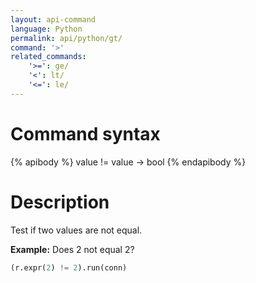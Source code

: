 ```yaml
---
layout: api-command
language: Python
permalink: api/python/gt/
command: '>'
related_commands:
    '>=': ge/
    '<': lt/
    '<=': le/
---
```


# Command syntax #

{% apibody %}
value != value &rarr; bool
{% endapibody %}

# Description #

Test if two values are not equal.

__Example:__ Does 2 not equal 2?

```py
(r.expr(2) != 2).run(conn)
```

